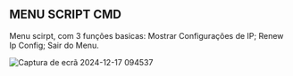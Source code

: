 ## MENU SCRIPT CMD

Menu scirpt, com 3 funções basicas: Mostrar Configurações de IP; Renew Ip Config; Sair do Menu.



![Captura de ecrã 2024-12-17 094537](https://github.com/user-attachments/assets/3821f704-5180-4d13-8305-6e8218c2aa14)
